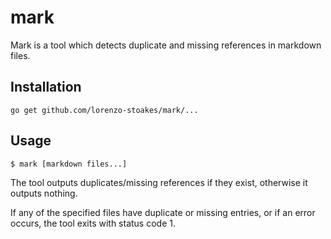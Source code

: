 # mark

Mark is a tool which detects duplicate and missing references in markdown files.

## Installation

```
go get github.com/lorenzo-stoakes/mark/...
```

## Usage

```
$ mark [markdown files...]
```

The tool outputs duplicates/missing references if they exist, otherwise it
outputs nothing.

If any of the specified files have duplicate or missing entries, or if an error
occurs, the tool exits with status code 1.
